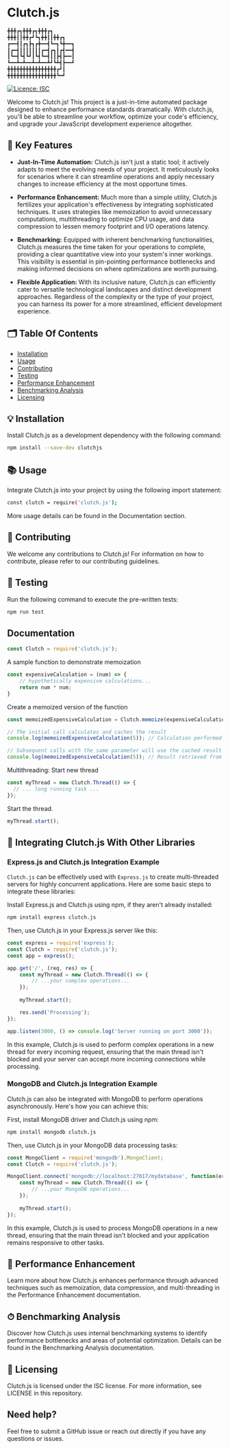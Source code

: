 # Clutch.js

```bash
╋╋╋┏┓╋╋╋┏┓╋╋╋┏┓
╋╋╋┃┃╋╋┏┛┗┓╋╋┃┃╋╋┏┓
┏━━┫┃┏┓┣┓┏╋━━┫┗━┓┗╋━━┓
┃┏━┫┃┃┃┃┃┃┃┏━┫┏┓┃┏┫━━┫
┃┗━┫┗┫┗┛┃┗┫┗━┫┃┃┣┫┣━━┃
┗━━┻━┻━━┻━┻━━┻┛┗┻┫┣━━┛
╋╋╋╋╋╋╋╋╋╋╋╋╋╋╋╋┏┛┃
╋╋╋╋╋╋╋╋╋╋╋╋╋╋╋╋┗━┛
 ```


[![Licence: ISC](https://badgen.net/badge/license/ISC/blue)](./LICENSE)

Welcome to Clutch.js! This project is a just-in-time automated package designed to enhance performance standards dramatically. With clutch.js, you'll be able to streamline your workflow, optimize your code's efficiency, and upgrade your JavaScript development experience altogether.

## 🚀 Key Features

- **Just-In-Time Automation:** Clutch.js isn't just a static tool; it actively adapts to meet the evolving needs of your project. It meticulously looks for scenarios where it can streamline operations and apply necessary changes to increase efficiency at the most opportune times.

- **Performance Enhancement:** Much more than a simple utility, Clutch.js fertilizes your application's effectiveness by integrating sophisticated techniques. It uses strategies like memoization to avoid unnecessary computations, multithreading to optimize CPU usage, and data compression to lessen memory footprint and I/O operations latency.

- **Benchmarking:** Equipped with inherent benchmarking functionalities, Clutch.js measures the time taken for your operations to complete, providing a clear quantitative view into your system's inner workings. This visibility is essential in pin-pointing performance bottlenecks and making informed decisions on where optimizations are worth pursuing.

- **Flexible Application:** With its inclusive nature, Clutch.js can efficiently cater to versatile technological landscapes and distinct development approaches. Regardless of the complexity or the type of your project, you can harness its power for a more streamlined, efficient development experience.

## 🗂 Table Of Contents

- [Installation](#-installation)
- [Usage](#-usage)
- [Contributing](#-contributing)
- [Testing](#-testing)
- [Performance Enhancement](#-performance-enhancement)
- [Benchmarking Analysis](#-benchmarking-analysis)
- [Licensing](#-licensing)

## 💡 Installation

Install Clutch.js as a development dependency with the following command:

```bash
npm install --save-dev clutchjs
```

## 📚 Usage
Integrate Clutch.js into your project by using the following import statement:

```bash
const clutch = require('clutch.js');
```

More usage details can be found in the Documentation section.

## 👥 Contributing
We welcome any contributions to Clutch.js! For information on how to contribute, please refer to our contributing guidelines.

## 🧪 Testing
Run the following command to execute the pre-written tests:

```bash
npm run test
```

## Documentation

```javascript
const Clutch = require('clutch.js');
```

A sample function to demonstrate memoization
```javascript
const expensiveCalculation = (num) => {
    // hypothetically expensive calculations...
    return num * num;
}
```

Create a memoized version of the function
```javascript
const memoizedExpensiveCalculation = Clutch.memoize(expensiveCalculation);

// The initial call calculates and caches the result
console.log(memoizedExpensiveCalculation(5)); // Calculation performed

// Subsequent calls with the same parameter will use the cached result
console.log(memoizedExpensiveCalculation(5)); // Result retrieved from cache
```

Multithreading: Start new thread
```javascript
const myThread = new Clutch.Thread(() => {
  // ... long running task ...
});
```

Start the thread.
```javascript
myThread.start();
```

## 🔗 Integrating Clutch.js With Other Libraries

### Express.js and Clutch.js Integration Example

`Clutch.js` can be effectively used with `Express.js` to create multi-threaded servers for highly concurrent applications. Here are some basic steps to integrate these libraries:

Install Express.js and Clutch.js using npm, if they aren't already installed:

```bash
npm install express clutch.js
```

Then, use Clutch.js in your Express.js server like this:

```javascript
const express = require('express');
const Clutch = require('clutch.js');
const app = express();

app.get('/', (req, res) => {
    const myThread = new Clutch.Thread(() => {
        // ...your complex operations...
    });
    
    myThread.start();

    res.send('Processing');
});

app.listen(3000, () => console.log('Server running on port 3000'));
```

In this example, Clutch.js is used to perform complex operations in a new thread for every incoming request, ensuring that the main thread isn't blocked and your server can accept more incoming connections while processing.

### MongoDB and Clutch.js Integration Example
Clutch.js can also be integrated with MongoDB to perform operations asynchronously. Here's how you can achieve this:

First, install MongoDB driver and Clutch.js using npm:

```bash
npm install mongodb clutch.js
```

Then, use Clutch.js in your MongoDB data processing tasks:

```javascript
const MongoClient = require('mongodb').MongoClient;
const Clutch = require('clutch.js');

MongoClient.connect('mongodb://localhost:27017/mydatabase', function(err, db) {
    const myThread = new Clutch.Thread(() => {
        // ...your MongoDB operations...
    });
    
    myThread.start();
});
```

In this example, Clutch.js is used to process MongoDB operations in a new thread, ensuring that the main thread isn't blocked and your application remains responsive to other tasks.

## 🚄 Performance Enhancement
Learn more about how Clutch.js enhances performance through advanced techniques such as memoization, data compression, and multi-threading in the Performance Enhancement documentation.

## ⏱ Benchmarking Analysis
Discover how Clutch.js uses internal benchmarking systems to identify performance bottlenecks and areas of potential optimization. Details can be found in the Benchmarking Analysis documentation.

## 📝 Licensing
Clutch.js is licensed under the ISC license. For more information, see LICENSE in this repository.

## Need help?
Feel free to submit a GitHub issue or reach out directly if you have any questions or issues.

